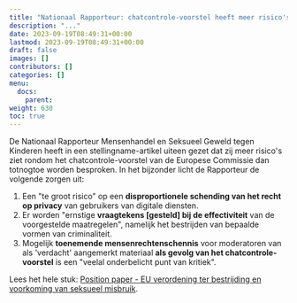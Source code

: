 ```yaml
---
title: "Nationaal Rapporteur: chatcontrole-voorstel heeft meer risico's dan totnogtoe besproken"
description: "..."
date: 2023-09-19T08:49:31+00:00
lastmod: 2023-09-19T08:49:31+00:00
draft: false
images: []
contributors: []
categories: []
menu:
  docs:
    parent: 
weight: 630
toc: true
---
```


De Nationaal Rapporteur Mensenhandel en Seksueel Geweld tegen Kinderen heeft in een stellingname-artikel uiteen gezet dat zij meer risico's ziet rondom het chatcontrole-voorstel van de Europese Commissie dan totnogtoe worden besproken. In het bijzonder licht de Rapporteur de volgende zorgen uit:

1. Een "te groot risico" op een **disproportionele schending van het recht op privacy** van gebruikers van digitale diensten.
2. Er worden "ernstige **vraagtekens [gesteld] bij de effectiviteit** van de voorgestelde maatregelen", namelijk het bestrijden van bepaalde vormen van criminaliteit.
3. Mogelijk **toenemende mensenrechtenschennis** voor moderatoren van als 'verdacht' aangemerkt materiaal **als gevolg van het chatcontrole-voorstel** is een "veelal onderbelicht punt van kritiek".

Lees het hele stuk: [Position paper - EU verordening ter bestrijding en voorkoming van seksueel misbruik](https://www.nationaalrapporteur.nl/publicaties/brieven/2023/09/19/position-paper-eu-verordening-seksueel-misbruik).